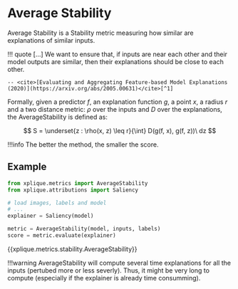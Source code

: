 # Average Stability

Average Stability is a Stability metric measuring how similar are explanations of similar inputs.

!!! quote
    [...]  We want to ensure that, if inputs are near each other and their model outputs are similar, then their explanations should be close to each other.

    -- <cite>[Evaluating and Aggregating Feature-based Model Explanations (2020)](https://arxiv.org/abs/2005.00631)</cite>[^1]

Formally, given a predictor $f$, an explanation function $g$, a point $x$, a radius $r$ and a two distance metric: $\rho$ over the inputs and $D$ over the explanations, the AverageStability is defined as:

$$ S = \underset{z : \rho(x, z) \leq r}{\int} D(g(f, x), g(f, z))\ dz $$

!!!info
    The better the method, the smaller the score.

## Example

```python
from xplique.metrics import AverageStability
from xplique.attributions import Saliency

# load images, labels and model
# ...
explainer = Saliency(model)

metric = AverageStability(model, inputs, labels)
score = metric.evaluate(explainer)
```

{{xplique.metrics.stability.AverageStability}}

[^1]:[Evaluating and Aggregating Feature-based Model Explanations (2020)](https://arxiv.org/abs/2005.00631)

!!!warning
    AverageStability will compute several time explanations for all the inputs (pertubed more or less severly).
    Thus, it might be very long to compute (especially if the explainer is already time consumming).
